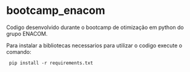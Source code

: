 # bootcamp_enacom

Codigo desenvolvido durante o bootcamp de otimização em python do grupo ENACOM.

Para instalar a bibliotecas necessarios para utilizar o codigo execute o comando:

``` pip install -r requirements.txt```

